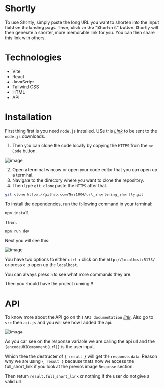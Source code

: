 # Shortly
To use Shortly, simply paste the long URL you want to shorten into the input field on the landing page. Then, click on the "Shorten it" button. Shortly will then generate a shorter, more memorable link for you. You can then share this link with others.

# Technologies
* Vite
* React
* JavaScript
* Tailwind CSS
* HTML
* API

# Installation
First thing first is you need `node.js` installed. USe this _[Link](https://nodejs.org/)_ to be sent to the `node.js` downloads.

1. Then you can clone the code locally by copying the `HTTPS` from the `<> Code` button.

![image](https://github.com/Naz1804/url_shortening_shortly/assets/121124109/88d634c1-da23-4311-b5b5-5038c4b12047)

2. Open a terminal window or open your code editor that you can open up a terminal.
3. Navigate to the directory where you want to clone the repository.
4. Then type `git clone` paste the `HTTPS` after that.
   
```sh
git clone https://github.com/Naz1804/url_shortening_shortly.git
```


To install the dependencies, run the following command in your terminal:

```sh
npm install
```

Then:

```sh
npm run dev
```

Next you will see this:

![image](https://github.com/Naz1804/todolist/assets/121124109/10254502-15b6-43a2-b1dc-ede50c3cd804)

You have two options to either `ctrl` + click on the `http://localhost:5173/` or press `o` to open up the `localhost`.

You can always press `h` to see what more commands they are.

Then you should have the project running !!

# API
To know more about the API go on this `API documentation` _[link](https://tinyurl.com/app/dev)_. Also go to `src` then `api.js` and you will see how I added the api.

![image](https://github.com/Naz1804/url_shortening_shortly/assets/121124109/01c3364d-5767-44bc-bd18-7e86410a890d)

As you can see on the response variable we are calling the api url and the `{encodeURIComponent(url)}` is the user input.

Which then the destructer of `{ result }` will get the `response.data`. Reason why we are using `{ result }` because thats how we access the full_short_link if you look at the previos image `Response` section.

Then return `result.full_short_link` or nothing if the user do not give a valid url.
